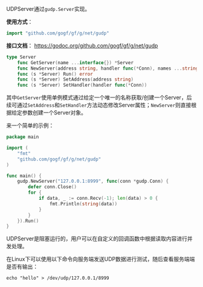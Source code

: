 UDPServer通过```gudp.Server```实现。

**使用方式**：
```go
import "github.com/gogf/gf/g/net/gudp"
```

**接口文档**：
https://godoc.org/github.com/gogf/gf/g/net/gudp
```go
type Server
    func GetServer(name ...interface{}) *Server
    func NewServer(address string, handler func(*Conn), names ...string) *Server
    func (s *Server) Run() error
    func (s *Server) SetAddress(address string)
    func (s *Server) SetHandler(handler func(*Conn))
```

其中```GetServer```使用单例模式通过给定一个唯一的名称获取/创建一个Server，后续可通过```SetAddress```和```SetHandler```方法动态修改Server属性；```NewServer```则直接根据给定参数创建一个Server对象。

来一个简单的示例：
```go
package main

import (
    "fmt"
    "github.com/gogf/gf/g/net/gudp"
)

func main() {
    gudp.NewServer("127.0.0.1:8999", func(conn *gudp.Conn) {
        defer conn.Close()
        for {
            if data, _ := conn.Recv(-1); len(data) > 0 {
                fmt.Println(string(data))
            }
        }
    }).Run()
}
```

UDPServer是阻塞运行的，用户可以在自定义的回调函数中根据读取内容进行并发处理。

在Linux下可以使用以下命令向服务端发送UDP数据进行测试，随后查看服务端端是否有输出：

	echo "hello" > /dev/udp/127.0.0.1/8999
